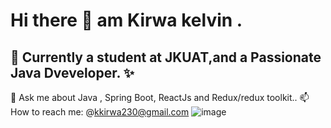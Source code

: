# Hi there 👋 am  Kirwa kelvin .
## 🌱 Currently a student at JKUAT,and  a Passionate Java Dveveloper. ✨
 💬 Ask me about Java , Spring Boot, ReactJs and Redux/redux toolkit..
 📫 How to reach me: @kkirwa230@gmail.com
 ![image](https://user-images.githubusercontent.com/98757956/178951727-578853b9-262f-458e-b586-1f5bc29c2f21.png)




<!--
**keringKirwa/keringKirwa** is a ✨ _special_ ✨ repository because its `README.md` (this file) appears on your GitHub profile.

Here are some ideas to get you started:

- 🔭 I’m currently working on ...
- 🌱 I’m currently learning ...
- 👯 I’m looking to collaborate on ...
- 🤔 I’m looking for help with ...
- 💬 Ask me about ...
- 📫 How to reach me: ...
- 😄 Pronouns: ...
- ⚡ Fun fact: ...
-->
